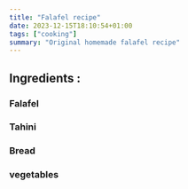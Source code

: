 ```yaml
---
title: "Falafel recipe"
date: 2023-12-15T18:10:54+01:00
tags: ["cooking"]
summary: "Original homemade falafel recipe"
---
```


## Ingredients :

### Falafel

### Tahini

### Bread

### vegetables
